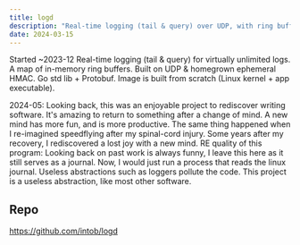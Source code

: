 ```yaml
---
title: logd
description: "Real-time logging (tail & query) over UDP, with ring buffers."
date: 2024-03-15
---
```

Started ~2023-12
Real-time logging (tail & query) for virtually unlimited logs. A map of in-memory ring buffers. Built on UDP & homegrown ephemeral HMAC. Go std lib + Protobuf. Image is built from scratch (Linux kernel + app executable).

2024-05:
Looking back, this was an enjoyable project to rediscover writing software. It's amazing to return to something after a change of mind. A new mind has more fun, and is more productive. The same thing happened when I re-imagined speedflying after my spinal-cord injury. Some years after my recovery, I rediscovered a lost joy with a new mind.
RE quality of this program: Looking back on past work is always funny, I leave this here as it still serves as a journal. Now, I would just run a process that reads the linux journal. Useless abstractions such as loggers pollute the code. This project is a useless abstraction, like most other software.

## Repo
https://github.com/intob/logd
